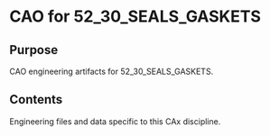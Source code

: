 # CAO for 52_30_SEALS_GASKETS

## Purpose
CAO engineering artifacts for 52_30_SEALS_GASKETS.

## Contents
Engineering files and data specific to this CAx discipline.
